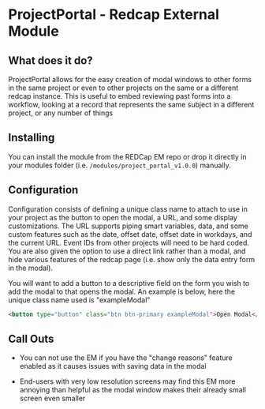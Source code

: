# ProjectPortal - Redcap External Module

## What does it do?

ProjectPortal allows for the easy creation of modal windows to other forms in the same project or even to other projects on the same or a different redcap instance. This is useful to embed reviewing past forms into a workflow, looking at a record that represents the same subject in a different project, or any number of things

## Installing

You can install the module from the REDCap EM repo or drop it directly in your modules folder (i.e. `/modules/project_portal_v1.0.0`) manually.

## Configuration

Configuration consists of defining a unique class name to attach to use in your project as the button to open the modal, a URL, and some display customizations. The URL supports piping smart variables, data, and some custom features such as the date, offset date, offset date in workdays, and the current URL. Event IDs from other projects will need to be hard coded. You are also given the option to use a direct link rather than a modal, and hide various features of the redcap page (i.e. show only the data entry form in the modal).

You will want to add a button to a descriptive field on the form you wish to add the modal to that opens the modal. An example is below, here the unique class name used is "exampleModal"

```html
<button type="button" class="btn btn-primary exampleModal">Open Modal</button>
```

## Call Outs

* You can not use the EM if you have the "change reasons" feature enabled as it causes issues with saving data in the modal

* End-users with very low resolution screens may find this EM more annoying than helpful as the modal window makes their already small screen even smaller
